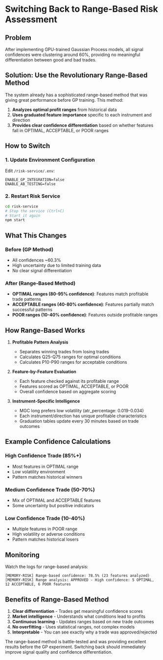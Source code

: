 # Switching Back to Range-Based Risk Assessment

## Problem
After implementing GPU-trained Gaussian Process models, all signal confidences were clustering around 60%, providing no meaningful differentiation between good and bad trades.

## Solution: Use the Revolutionary Range-Based Method

The system already has a sophisticated range-based method that was giving great performance before GP training. This method:

1. **Analyzes optimal profit ranges** from historical data
2. **Uses graduated feature importance** specific to each instrument and direction
3. **Provides clear confidence differentiation** based on whether features fall in OPTIMAL, ACCEPTABLE, or POOR ranges

## How to Switch

### 1. Update Environment Configuration
Edit `/risk-service/.env`:
```env
ENABLE_GP_INTEGRATION=false
ENABLE_AB_TESTING=false
```

### 2. Restart Risk Service
```bash
cd risk-service
# Stop the service (Ctrl+C)
# Start it again
npm start
```

## What This Changes

### Before (GP Method)
- All confidences ~60.3%
- High uncertainty due to limited training data
- No clear signal differentiation

### After (Range-Based Method)
- **OPTIMAL ranges (80-95% confidence)**: Features match profitable trade patterns
- **ACCEPTABLE ranges (40-80% confidence)**: Features partially match successful patterns
- **POOR ranges (10-40% confidence)**: Features outside profitable ranges

## How Range-Based Works

1. **Profitable Pattern Analysis**
   - Separates winning trades from losing trades
   - Calculates Q25-Q75 ranges for optimal conditions
   - Calculates P10-P90 ranges for acceptable conditions

2. **Feature-by-Feature Evaluation**
   - Each feature checked against its profitable range
   - Features scored as OPTIMAL, ACCEPTABLE, or POOR
   - Overall confidence based on aggregate scoring

3. **Instrument-Specific Intelligence**
   - MGC long prefers low volatility (atr_percentage: 0.019-0.034)
   - Each instrument/direction has unique profitable characteristics
   - Graduation tables update every 30 minutes based on trade outcomes

## Example Confidence Calculations

### High Confidence Trade (85%+)
- Most features in OPTIMAL range
- Low volatility environment
- Pattern matches historical winners

### Medium Confidence Trade (50-70%)
- Mix of OPTIMAL and ACCEPTABLE features
- Some uncertainty but positive indicators

### Low Confidence Trade (10-40%)
- Multiple features in POOR range
- High volatility or adverse conditions
- Pattern matches historical losers

## Monitoring

Watch the logs for range-based analysis:
```
[MEMORY-RISK] Range-based confidence: 78.5% (23 features analyzed)
[MEMORY-RISK] Range analysis: APPROVED - High confidence: 5 OPTIMAL, 12 ACCEPTABLE, 6 POOR features
```

## Benefits of Range-Based Method

1. **Clear differentiation** - Trades get meaningful confidence scores
2. **Market intelligence** - Understands what conditions lead to profits
3. **Continuous learning** - Updates ranges based on new trade outcomes
4. **No overfitting** - Uses statistical ranges, not complex models
5. **Interpretable** - You can see exactly why a trade was approved/rejected

The range-based method is battle-tested and was providing excellent results before the GP experiment. Switching back should immediately improve signal quality and confidence differentiation.